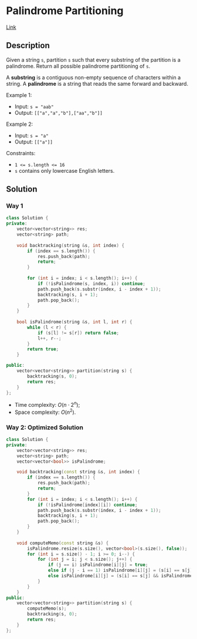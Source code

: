 # Palindrome Partitioning

[Link](https://leetcode.com/problems/palindrome-partitioning/description/)

## Description

Given a string `s`, partition `s` such that every substring of the partition is a palindrome. Return all possible palindrome partitioning of `s`.

A **substring** is a contiguous non-empty sequence of characters within a string. A **palindrome** is a string that reads the same forward and backward.

Example 1:

- Input: `s = "aab"`
- Output: `[["a","a","b"],["aa","b"]]`

Example 2:

- Input: `s = "a"`
- Output: `[["a"]]`

Constraints:

- `1 <= s.length <= 16`
- `s` contains only lowercase English letters.

## Solution

### Way 1

```C++
class Solution {
private:
    vector<vector<string>> res;
    vector<string> path;
    
    void backtracking(string &s, int index) {
        if (index == s.length()) {
            res.push_back(path);
            return;
        }
        
        for (int i = index; i < s.length(); i++) {
            if (!isPalindrome(s, index, i)) continue;
            path.push_back(s.substr(index, i - index + 1));
            backtracking(s, i + 1);
            path.pop_back();
        }
    }
    
    bool isPalindrome(string &s, int l, int r) {
        while (l < r) {
            if (s[l] != s[r]) return false;
            l++, r--;
        }
        return true;
    }

public:
    vector<vector<string>> partition(string s) {
        backtracking(s, 0);
        return res;
    }
};
```

- Time complexity: $O(n\cdot 2^n)$;
- Space complexity: $O(n^2)$.

### Way 2: Optimized Solution

```C++
class Solution {
private:
    vector<vector<string>> res;
    vector<string> path;
    vector<vector<bool>> isPalindrome; 

    void backtracking(const string &s, int index) {
        if (index == s.length()) {
            res.push_back(path);
            return;
        }
        for (int i = index; i < s.length(); i++) {
            if (!isPalindrome[index][i]) continue;
            path.push_back(s.substr(index, i - index + 1));
            backtracking(s, i + 1);
            path.pop_back();
        }
    }
    
    void computeMemo(const string &s) {
        isPalindrome.resize(s.size(), vector<bool>(s.size(), false));
        for (int i = s.size() - 1; i >= 0; i--) {
            for (int j = i; j < s.size(); j++) {
                if (j == i) isPalindrome[i][j] = true;
                else if (j - i == 1) isPalindrome[i][j] = (s[i] == s[j]);
                else isPalindrome[i][j] = (s[i] == s[j] && isPalindrome[i + 1][j - 1]);
            }
        }
    }
public:
    vector<vector<string>> partition(string s) {
        computeMemo(s);
        backtracking(s, 0);
        return res;
    }
};
```
